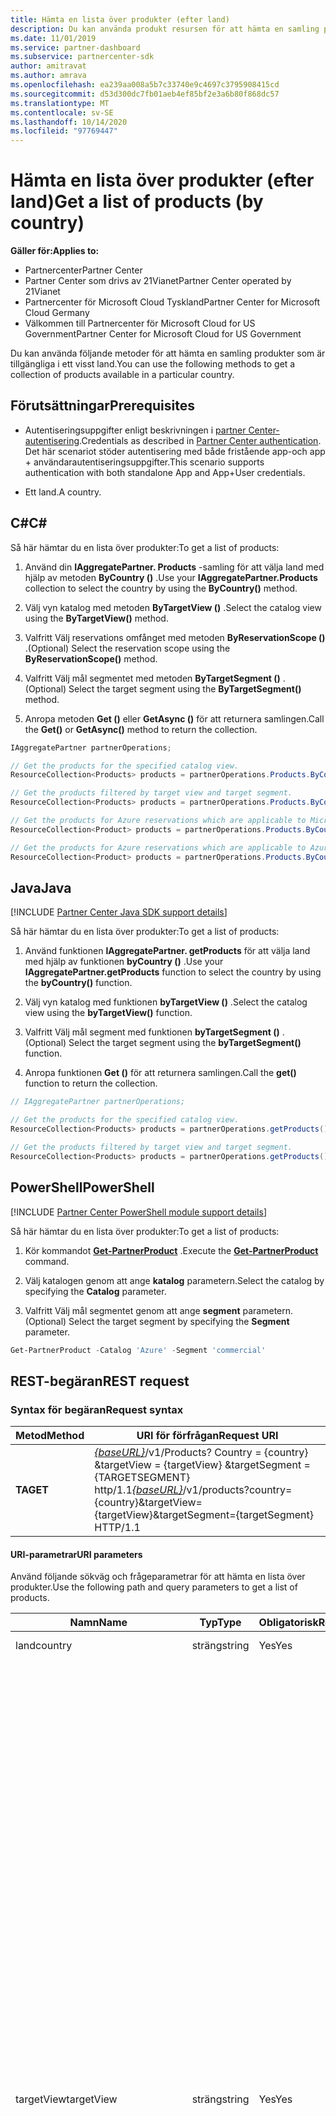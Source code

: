 ```yaml
---
title: Hämta en lista över produkter (efter land)
description: Du kan använda produkt resursen för att hämta en samling produkter per kund land.
ms.date: 11/01/2019
ms.service: partner-dashboard
ms.subservice: partnercenter-sdk
author: amitravat
ms.author: amrava
ms.openlocfilehash: ea239aa008a5b7c33740e9c4697c3795908415cd
ms.sourcegitcommit: d53d300dc7fb01aeb4ef85bf2e3a6b80f868dc57
ms.translationtype: MT
ms.contentlocale: sv-SE
ms.lasthandoff: 10/14/2020
ms.locfileid: "97769447"
---
```

# <a name="get-a-list-of-products-by-country"></a><span data-ttu-id="171c0-103">Hämta en lista över produkter (efter land)</span><span class="sxs-lookup"><span data-stu-id="171c0-103">Get a list of products (by country)</span></span>

<span data-ttu-id="171c0-104">**Gäller för:**</span><span class="sxs-lookup"><span data-stu-id="171c0-104">**Applies to:**</span></span>

- <span data-ttu-id="171c0-105">Partnercenter</span><span class="sxs-lookup"><span data-stu-id="171c0-105">Partner Center</span></span>
- <span data-ttu-id="171c0-106">Partner Center som drivs av 21Vianet</span><span class="sxs-lookup"><span data-stu-id="171c0-106">Partner Center operated by 21Vianet</span></span>
- <span data-ttu-id="171c0-107">Partnercenter för Microsoft Cloud Tyskland</span><span class="sxs-lookup"><span data-stu-id="171c0-107">Partner Center for Microsoft Cloud Germany</span></span>
- <span data-ttu-id="171c0-108">Välkommen till Partnercenter för Microsoft Cloud for US Government</span><span class="sxs-lookup"><span data-stu-id="171c0-108">Partner Center for Microsoft Cloud for US Government</span></span>

<span data-ttu-id="171c0-109">Du kan använda följande metoder för att hämta en samling produkter som är tillgängliga i ett visst land.</span><span class="sxs-lookup"><span data-stu-id="171c0-109">You can use the following methods to get a collection of products available in a particular country.</span></span>

## <a name="prerequisites"></a><span data-ttu-id="171c0-110">Förutsättningar</span><span class="sxs-lookup"><span data-stu-id="171c0-110">Prerequisites</span></span>

- <span data-ttu-id="171c0-111">Autentiseringsuppgifter enligt beskrivningen i [partner Center-autentisering](partner-center-authentication.md).</span><span class="sxs-lookup"><span data-stu-id="171c0-111">Credentials as described in [Partner Center authentication](partner-center-authentication.md).</span></span> <span data-ttu-id="171c0-112">Det här scenariot stöder autentisering med både fristående app-och app + användarautentiseringsuppgifter.</span><span class="sxs-lookup"><span data-stu-id="171c0-112">This scenario supports authentication with both standalone App and App+User credentials.</span></span>

- <span data-ttu-id="171c0-113">Ett land.</span><span class="sxs-lookup"><span data-stu-id="171c0-113">A country.</span></span>

## <a name="c"></a><span data-ttu-id="171c0-114">C\#</span><span class="sxs-lookup"><span data-stu-id="171c0-114">C\#</span></span>

<span data-ttu-id="171c0-115">Så här hämtar du en lista över produkter:</span><span class="sxs-lookup"><span data-stu-id="171c0-115">To get a list of products:</span></span>

1. <span data-ttu-id="171c0-116">Använd din **IAggregatePartner. Products** -samling för att välja land med hjälp av metoden **ByCountry ()** .</span><span class="sxs-lookup"><span data-stu-id="171c0-116">Use your **IAggregatePartner.Products** collection to select the country by using the **ByCountry()** method.</span></span>

2. <span data-ttu-id="171c0-117">Välj vyn katalog med metoden **ByTargetView ()** .</span><span class="sxs-lookup"><span data-stu-id="171c0-117">Select the catalog view using the **ByTargetView()** method.</span></span>

3. <span data-ttu-id="171c0-118">Valfritt Välj reservations omfånget med metoden **ByReservationScope ()** .</span><span class="sxs-lookup"><span data-stu-id="171c0-118">(Optional) Select the reservation scope using the **ByReservationScope()** method.</span></span>

4. <span data-ttu-id="171c0-119">Valfritt Välj mål segmentet med metoden **ByTargetSegment ()** .</span><span class="sxs-lookup"><span data-stu-id="171c0-119">(Optional) Select the target segment using the **ByTargetSegment()** method.</span></span>

5. <span data-ttu-id="171c0-120">Anropa metoden **Get ()** eller **GetAsync ()** för att returnera samlingen.</span><span class="sxs-lookup"><span data-stu-id="171c0-120">Call the **Get()** or **GetAsync()** method to return the collection.</span></span>

```csharp
IAggregatePartner partnerOperations;

// Get the products for the specified catalog view.
ResourceCollection<Products> products = partnerOperations.Products.ByCountry("US").ByTargetView("MicrosoftAzure").Get();

// Get the products filtered by target view and target segment.
ResourceCollection<Products> products = partnerOperations.Products.ByCountry("US").ByTargetView("MicrosoftAzure").ByTargetSegment("commercial").Get();

// Get the products for Azure reservations which are applicable to Microsoft Azure (MS-AZR-0145P) subscriptions only.
ResourceCollection<Product> products = partnerOperations.Products.ByCountry("US").ByTargetView("AzureReservations").Get();

// Get the products for Azure reservations which are applicable to Azure plans only.
ResourceCollection<Product> products = partnerOperations.Products.ByCountry("US").ByTargetView("AzureReservations").ByReservationScope("AzurePlan").Get();

```

## <a name="java"></a><span data-ttu-id="171c0-121">Java</span><span class="sxs-lookup"><span data-stu-id="171c0-121">Java</span></span>

[!INCLUDE [Partner Center Java SDK support details](../includes/java-sdk-support.md)]

<span data-ttu-id="171c0-122">Så här hämtar du en lista över produkter:</span><span class="sxs-lookup"><span data-stu-id="171c0-122">To get a list of products:</span></span>

1. <span data-ttu-id="171c0-123">Använd funktionen **IAggregatePartner. getProducts** för att välja land med hjälp av funktionen **byCountry ()** .</span><span class="sxs-lookup"><span data-stu-id="171c0-123">Use your **IAggregatePartner.getProducts** function to select the country by using the **byCountry()** function.</span></span>

2. <span data-ttu-id="171c0-124">Välj vyn katalog med funktionen **byTargetView ()** .</span><span class="sxs-lookup"><span data-stu-id="171c0-124">Select the catalog view using the **byTargetView()** function.</span></span>
3. <span data-ttu-id="171c0-125">Valfritt Välj mål segment med funktionen **byTargetSegment ()** .</span><span class="sxs-lookup"><span data-stu-id="171c0-125">(Optional) Select the target segment using the **byTargetSegment()** function.</span></span>

4. <span data-ttu-id="171c0-126">Anropa funktionen **Get ()** för att returnera samlingen.</span><span class="sxs-lookup"><span data-stu-id="171c0-126">Call the **get()** function to return the collection.</span></span>

```java
// IAggregatePartner partnerOperations;

// Get the products for the specified catalog view.
ResourceCollection<Products> products = partnerOperations.getProducts().byCountry("US").byTargetView("Azure").get();

// Get the products filtered by target view and target segment.
ResourceCollection<Products> products = partnerOperations.getProducts().byCountry("US").byTargetView("Azure").byTargetSegment("commercial").get();
```

## <a name="powershell"></a><span data-ttu-id="171c0-127">PowerShell</span><span class="sxs-lookup"><span data-stu-id="171c0-127">PowerShell</span></span>

[!INCLUDE [Partner Center PowerShell module support details](../includes/powershell-module-support.md)]

<span data-ttu-id="171c0-128">Så här hämtar du en lista över produkter:</span><span class="sxs-lookup"><span data-stu-id="171c0-128">To get a list of products:</span></span>

1. <span data-ttu-id="171c0-129">Kör kommandot [**Get-PartnerProduct**](https://github.com/Microsoft/Partner-Center-PowerShell/blob/master/docs/help/Get-PartnerProduct.md) .</span><span class="sxs-lookup"><span data-stu-id="171c0-129">Execute the [**Get-PartnerProduct**](https://github.com/Microsoft/Partner-Center-PowerShell/blob/master/docs/help/Get-PartnerProduct.md) command.</span></span>

2. <span data-ttu-id="171c0-130">Välj katalogen genom att ange **katalog** parametern.</span><span class="sxs-lookup"><span data-stu-id="171c0-130">Select the catalog by specifying the **Catalog** parameter.</span></span>
3. <span data-ttu-id="171c0-131">Valfritt Välj mål segmentet genom att ange **segment** parametern.</span><span class="sxs-lookup"><span data-stu-id="171c0-131">(Optional) Select the target segment by specifying the **Segment** parameter.</span></span>

```powershell
Get-PartnerProduct -Catalog 'Azure' -Segment 'commercial'
```

## <a name="rest-request"></a><span data-ttu-id="171c0-132">REST-begäran</span><span class="sxs-lookup"><span data-stu-id="171c0-132">REST request</span></span>

### <a name="request-syntax"></a><span data-ttu-id="171c0-133">Syntax för begäran</span><span class="sxs-lookup"><span data-stu-id="171c0-133">Request syntax</span></span>

| <span data-ttu-id="171c0-134">Metod</span><span class="sxs-lookup"><span data-stu-id="171c0-134">Method</span></span>  | <span data-ttu-id="171c0-135">URI för förfrågan</span><span class="sxs-lookup"><span data-stu-id="171c0-135">Request URI</span></span>                                                                                                                                    |
|---------|----------------------------------------------------------------------------------------------------------------------------------------------- |
| <span data-ttu-id="171c0-136">**TA**</span><span class="sxs-lookup"><span data-stu-id="171c0-136">**GET**</span></span> | <span data-ttu-id="171c0-137">[*{baseURL}*](partner-center-rest-urls.md)/v1/Products? Country = {country} &targetView = {targetView} &targetSegment = {TARGETSEGMENT} http/1.1</span><span class="sxs-lookup"><span data-stu-id="171c0-137">[*{baseURL}*](partner-center-rest-urls.md)/v1/products?country={country}&targetView={targetView}&targetSegment={targetSegment} HTTP/1.1</span></span> |

#### <a name="uri-parameters"></a><span data-ttu-id="171c0-138">URI-parametrar</span><span class="sxs-lookup"><span data-stu-id="171c0-138">URI parameters</span></span>

<span data-ttu-id="171c0-139">Använd följande sökväg och frågeparametrar för att hämta en lista över produkter.</span><span class="sxs-lookup"><span data-stu-id="171c0-139">Use the following path and query parameters to get a list of products.</span></span>

| <span data-ttu-id="171c0-140">Namn</span><span class="sxs-lookup"><span data-stu-id="171c0-140">Name</span></span>                   | <span data-ttu-id="171c0-141">Typ</span><span class="sxs-lookup"><span data-stu-id="171c0-141">Type</span></span>     | <span data-ttu-id="171c0-142">Obligatorisk</span><span class="sxs-lookup"><span data-stu-id="171c0-142">Required</span></span> | <span data-ttu-id="171c0-143">Beskrivning</span><span class="sxs-lookup"><span data-stu-id="171c0-143">Description</span></span>                                                             |
|------------------------|----------|----------|-------------------------------------------------------------------------|
| <span data-ttu-id="171c0-144">land</span><span class="sxs-lookup"><span data-stu-id="171c0-144">country</span></span>                | <span data-ttu-id="171c0-145">sträng</span><span class="sxs-lookup"><span data-stu-id="171c0-145">string</span></span>   | <span data-ttu-id="171c0-146">Yes</span><span class="sxs-lookup"><span data-stu-id="171c0-146">Yes</span></span>      | <span data-ttu-id="171c0-147">Land/region-ID.</span><span class="sxs-lookup"><span data-stu-id="171c0-147">The country/region ID.</span></span>                                                  |
| <span data-ttu-id="171c0-148">targetView</span><span class="sxs-lookup"><span data-stu-id="171c0-148">targetView</span></span>             | <span data-ttu-id="171c0-149">sträng</span><span class="sxs-lookup"><span data-stu-id="171c0-149">string</span></span>   | <span data-ttu-id="171c0-150">Yes</span><span class="sxs-lookup"><span data-stu-id="171c0-150">Yes</span></span>      | <span data-ttu-id="171c0-151">Identifierar katalogens mållista.</span><span class="sxs-lookup"><span data-stu-id="171c0-151">Identifies the target view of the catalog.</span></span> <span data-ttu-id="171c0-152">De värden som stöds är:</span><span class="sxs-lookup"><span data-stu-id="171c0-152">The supported values are:</span></span> <br/><br/><span data-ttu-id="171c0-153">**Azure**, som innehåller alla Azure-objekt</span><span class="sxs-lookup"><span data-stu-id="171c0-153">**Azure**, which includes all Azure items</span></span><br/><br/><span data-ttu-id="171c0-154">**AzureReservations**, som innehåller alla Azure reservation-objekt</span><span class="sxs-lookup"><span data-stu-id="171c0-154">**AzureReservations**, which includes all Azure reservation items</span></span><br/><br/><span data-ttu-id="171c0-155">**AzureReservationsVM**, som innehåller alla reservations objekt för virtuella datorer (VM)</span><span class="sxs-lookup"><span data-stu-id="171c0-155">**AzureReservationsVM**, which includes all virtual machine (VM) reservation items</span></span><br/><br/><span data-ttu-id="171c0-156">**AzureReservationsSQL**, som innehåller alla SQL reservation-objekt</span><span class="sxs-lookup"><span data-stu-id="171c0-156">**AzureReservationsSQL**, which includes all SQL reservation items</span></span><br/><br/><span data-ttu-id="171c0-157">**AzureReservationsCosmosDb**, som innehåller alla Cosmos-databas reservations objekt</span><span class="sxs-lookup"><span data-stu-id="171c0-157">**AzureReservationsCosmosDb**, which includes all Cosmos database reservation items</span></span><br/><br/><span data-ttu-id="171c0-158">**MicrosoftAzure**, som innehåller objekt för Microsoft Azure prenumerationer (**MS-AZR-0145P**) och Azure-planer</span><span class="sxs-lookup"><span data-stu-id="171c0-158">**MicrosoftAzure**, which includes items for Microsoft Azure subscriptions (**MS-AZR-0145P**) and Azure plans</span></span><br/><br/><span data-ttu-id="171c0-159">**OnlineServices**, som omfattar alla online tjänst objekt (inklusive kommersiella produkter från marknaden)</span><span class="sxs-lookup"><span data-stu-id="171c0-159">**OnlineServices**, which includes all online service items (including commercial marketplace products)</span></span><br/><br/><span data-ttu-id="171c0-160">**Program vara**, som innehåller alla program varu objekt</span><span class="sxs-lookup"><span data-stu-id="171c0-160">**Software**, which includes all software items</span></span><br/><br/><span data-ttu-id="171c0-161">**SoftwareSUSELinux**, som innehåller alla program vara SUSE Linux-objekt</span><span class="sxs-lookup"><span data-stu-id="171c0-161">**SoftwareSUSELinux**, which includes all software SUSE Linux items</span></span><br/><br/><span data-ttu-id="171c0-162">**SoftwarePerpetual**, som innehåller alla objekt med beständig program vara</span><span class="sxs-lookup"><span data-stu-id="171c0-162">**SoftwarePerpetual**, which includes all perpetual software items</span></span><br/><br/><span data-ttu-id="171c0-163">**SoftwareSubscriptions**, som innehåller alla program prenumerations objekt</span><span class="sxs-lookup"><span data-stu-id="171c0-163">**SoftwareSubscriptions**, which includes all software subscription items</span></span>    |
| <span data-ttu-id="171c0-164">targetSegment</span><span class="sxs-lookup"><span data-stu-id="171c0-164">targetSegment</span></span>          | <span data-ttu-id="171c0-165">sträng</span><span class="sxs-lookup"><span data-stu-id="171c0-165">string</span></span>   | <span data-ttu-id="171c0-166">No</span><span class="sxs-lookup"><span data-stu-id="171c0-166">No</span></span>       | <span data-ttu-id="171c0-167">Identifierar mål segmentet.</span><span class="sxs-lookup"><span data-stu-id="171c0-167">Identifies the target segment.</span></span> <span data-ttu-id="171c0-168">Vyn för olika mål grupper.</span><span class="sxs-lookup"><span data-stu-id="171c0-168">The view for different target audiences.</span></span> <span data-ttu-id="171c0-169">De värden som stöds är:</span><span class="sxs-lookup"><span data-stu-id="171c0-169">The supported values are:</span></span> <br/><br/><span data-ttu-id="171c0-170">**marknadsmässig**</span><span class="sxs-lookup"><span data-stu-id="171c0-170">**commercial**</span></span><br/><span data-ttu-id="171c0-171">**kontor**</span><span class="sxs-lookup"><span data-stu-id="171c0-171">**education**</span></span><br/><span data-ttu-id="171c0-172">**stat**</span><span class="sxs-lookup"><span data-stu-id="171c0-172">**government**</span></span><br/><span data-ttu-id="171c0-173">**vinstdrivande**</span><span class="sxs-lookup"><span data-stu-id="171c0-173">**nonprofit**</span></span>  |
| <span data-ttu-id="171c0-174">reservationScope</span><span class="sxs-lookup"><span data-stu-id="171c0-174">reservationScope</span></span> | <span data-ttu-id="171c0-175">sträng</span><span class="sxs-lookup"><span data-stu-id="171c0-175">string</span></span>   | <span data-ttu-id="171c0-176">No</span><span class="sxs-lookup"><span data-stu-id="171c0-176">No</span></span> | <span data-ttu-id="171c0-177">När du frågar efter en lista över produkter för Azure Reservations anger `reservationScope=AzurePlan` du för att hämta en lista över produkter som är tillämpliga på Azure-planer.</span><span class="sxs-lookup"><span data-stu-id="171c0-177">When querying for a list of products for Azure Reservations, specify `reservationScope=AzurePlan` to get a list of products that are applicable to Azure plans.</span></span> <span data-ttu-id="171c0-178">Undanta den här parametern för att hämta en lista över produkter för Azure-reservationer som är tillämpliga på Microsoft Azure (**MS-AZR-0145P**)-prenumerationer.</span><span class="sxs-lookup"><span data-stu-id="171c0-178">Exclude this parameter to get a list of products for Azure reservations, which are applicable to Microsoft Azure (**MS-AZR-0145P**) subscriptions.</span></span>  |

### <a name="request-headers"></a><span data-ttu-id="171c0-179">Begärandehuvuden</span><span class="sxs-lookup"><span data-stu-id="171c0-179">Request headers</span></span>

<span data-ttu-id="171c0-180">Mer information finns i [partner Center rest-rubriker](headers.md).</span><span class="sxs-lookup"><span data-stu-id="171c0-180">For more information, see [Partner Center REST headers](headers.md).</span></span>

### <a name="request-body"></a><span data-ttu-id="171c0-181">Begärandetext</span><span class="sxs-lookup"><span data-stu-id="171c0-181">Request body</span></span>

<span data-ttu-id="171c0-182">Inga.</span><span class="sxs-lookup"><span data-stu-id="171c0-182">None.</span></span>

### <a name="request-examples"></a><span data-ttu-id="171c0-183">Exempel på begäran</span><span class="sxs-lookup"><span data-stu-id="171c0-183">Request examples</span></span>

#### <a name="products-by-country"></a><span data-ttu-id="171c0-184">Produkter efter land</span><span class="sxs-lookup"><span data-stu-id="171c0-184">Products by country</span></span>

<span data-ttu-id="171c0-185">Följ det här exemplet för att hämta en lista över produkter efter land för Microsoft Azure (MS-AZR-0145P) prenumerationer och Azure-planer.</span><span class="sxs-lookup"><span data-stu-id="171c0-185">Follow this example to get a list of products by country for Microsoft Azure (MS-AZR-0145P) subscriptions and Azure plans.</span></span>

```http
GET https://api.partnercenter.microsoft.com/v1/products?country=US&targetView=MicrosoftAzure HTTP/1.1
Authorization: Bearer
Accept: application/json
MS-RequestId: 031160b2-b0b0-4d40-b2b1-aaa9bb84211d
MS-CorrelationId: 7c1f6619-c176-4040-a88f-2c71f3ba4533
```

#### <a name="azure-vm-reservations-azure-plan"></a><span data-ttu-id="171c0-186">Azure VM-reservationer (Azure-plan)</span><span class="sxs-lookup"><span data-stu-id="171c0-186">Azure VM reservations (Azure plan)</span></span>

<span data-ttu-id="171c0-187">Följ det här exemplet för att hämta en lista över produkter efter land för Azure VM-reservationer som är tillämpliga för Azure-planer.</span><span class="sxs-lookup"><span data-stu-id="171c0-187">Follow this example to get a list of products by country for Azure VM reservations that are applicable to Azure plans.</span></span>

```http
GET https://api.partnercenter.microsoft.com/v1/products?country=US&targetView=AzureAzureReservationsVM&reservationScope=AzurePlan HTTP/1.1
Authorization: Bearer
Accept: application/json
MS-RequestId: 031160b2-b0b0-4d40-b2b1-aaa9bb84211d
MS-CorrelationId: 7c1f6619-c176-4040-a88f-2c71f3ba4533
```

#### <a name="azure-vm-reservations-for-microsoft-azure-ms-azr-0145p-subscriptions"></a><span data-ttu-id="171c0-188">Azure VM-reservationer för Microsoft Azure (MS-AZR-0145P)-prenumerationer</span><span class="sxs-lookup"><span data-stu-id="171c0-188">Azure VM reservations for Microsoft Azure (MS-AZR-0145P) subscriptions</span></span>

<span data-ttu-id="171c0-189">Följ det här exemplet för att hämta en lista över produkter efter land för Azure VM-reservationer som är tillämpliga på Microsoft Azure (MS-AZR-0145P)-prenumerationer.</span><span class="sxs-lookup"><span data-stu-id="171c0-189">Follow this example to get a list of products by country for Azure VM reservations that are applicable to Microsoft Azure (MS-AZR-0145P) subscriptions.</span></span>

```http
GET https://api.partnercenter.microsoft.com/v1/products?country=US&targetView=AzureReservationsVM HTTP/1.1
Authorization: Bearer
Accept: application/json
MS-RequestId: 031160b2-b0b0-4d40-b2b1-aaa9bb84211d
MS-CorrelationId: 7c1f6619-c176-4040-a88f-2c71f3ba4533
```

## <a name="rest-response"></a><span data-ttu-id="171c0-190">REST-svar</span><span class="sxs-lookup"><span data-stu-id="171c0-190">REST response</span></span>

<span data-ttu-id="171c0-191">Om det lyckas innehåller svars texten en samling [**produkt**](product-resources.md#product) resurser.</span><span class="sxs-lookup"><span data-stu-id="171c0-191">If successful, the response body contains a collection of [**Product**](product-resources.md#product) resources.</span></span>

### <a name="response-success-and-error-codes"></a><span data-ttu-id="171c0-192">Slutförda svar och felkoder</span><span class="sxs-lookup"><span data-stu-id="171c0-192">Response success and error codes</span></span>

<span data-ttu-id="171c0-193">Varje svar levereras med en HTTP-statuskod som indikerar lyckad eller misslyckad och ytterligare felsöknings information.</span><span class="sxs-lookup"><span data-stu-id="171c0-193">Each response comes with an HTTP status code that indicates success or failure and additional debugging information.</span></span> <span data-ttu-id="171c0-194">Använd ett verktyg för nätverks spårning för att läsa den här koden, fel typen och ytterligare parametrar.</span><span class="sxs-lookup"><span data-stu-id="171c0-194">Use a network trace tool to read this code, error type, and additional parameters.</span></span> <span data-ttu-id="171c0-195">En fullständig lista finns i [fel koder för partner Center](error-codes.md).</span><span class="sxs-lookup"><span data-stu-id="171c0-195">For the full list, see [Partner Center error codes](error-codes.md).</span></span>

<span data-ttu-id="171c0-196">Den här metoden returnerar följande fel koder:</span><span class="sxs-lookup"><span data-stu-id="171c0-196">This method returns the following error codes:</span></span>

| <span data-ttu-id="171c0-197">HTTP-statuskod</span><span class="sxs-lookup"><span data-stu-id="171c0-197">HTTP Status Code</span></span>     | <span data-ttu-id="171c0-198">Felkod</span><span class="sxs-lookup"><span data-stu-id="171c0-198">Error code</span></span>   | <span data-ttu-id="171c0-199">Description</span><span class="sxs-lookup"><span data-stu-id="171c0-199">Description</span></span>                                                                                               |
|----------------------|--------------|-----------------------------------------------------------------------------------------------------------|
| <span data-ttu-id="171c0-200">403</span><span class="sxs-lookup"><span data-stu-id="171c0-200">403</span></span>                  | <span data-ttu-id="171c0-201">400030</span><span class="sxs-lookup"><span data-stu-id="171c0-201">400030</span></span>       | <span data-ttu-id="171c0-202">Åtkomst till den begärda targetSegment är inte tillåten.</span><span class="sxs-lookup"><span data-stu-id="171c0-202">Access to the requested targetSegment is not allowed.</span></span>                                                     |
| <span data-ttu-id="171c0-203">403</span><span class="sxs-lookup"><span data-stu-id="171c0-203">403</span></span>                  | <span data-ttu-id="171c0-204">400036</span><span class="sxs-lookup"><span data-stu-id="171c0-204">400036</span></span>       | <span data-ttu-id="171c0-205">Åtkomst till den begärda targetView är inte tillåten.</span><span class="sxs-lookup"><span data-stu-id="171c0-205">Access to the requested targetView is not allowed.</span></span>                                                        |

### <a name="response-example"></a><span data-ttu-id="171c0-206">Exempel på svar</span><span class="sxs-lookup"><span data-stu-id="171c0-206">Response example</span></span>

```http
{
    "totalCount": 19,
    "items": [
        {
            "id": "DZH318Z0BQ3Q",
            "title": "Virtual Machines DSv2 Series",
            "description": "Dsv2-series instances are the latest generation of D-series instances that will carry more powerful CPUs which are on average about 35% faster than D-series instances, and carry the same memory and disk configurations as the D-series. Dsv2-series instances are based on the latest generation 2.4 GHz Intel Xeon® E5-2673 v3 (Haswell) processor, and with Intel Turbo Boost Technology 2.0 can go to 3.2 GHz.",
            "productType": {
                "id": "Azure",
                "displayName": "Azure",
                "subType": {
                "id": "VirtualMachines",
                "displayName": "VirtualMachines"
                }
            },
            "isMicrosoftProduct": true,
            "publisherName": "Microsoft",
            "links": {
                "skus": {
                    "uri": "/products/DZH318Z0BQ3Q/skus?country=US",
                    "method": "GET",
                    "headers": []
                },
                "self": {
                    "uri": "/products/DZH318Z0BQ3Q?country=US",
                    "method": "GET",
                    "headers": []
                }
            }
        },
        ...
    ],
    "links": {
        "self": {
            "uri": "/products?country=US&targetView=Azure",
            "method": "GET",
            "headers": []
        }
    },
    "attributes": {
        "objectType": "Collection"
    }
}
```
